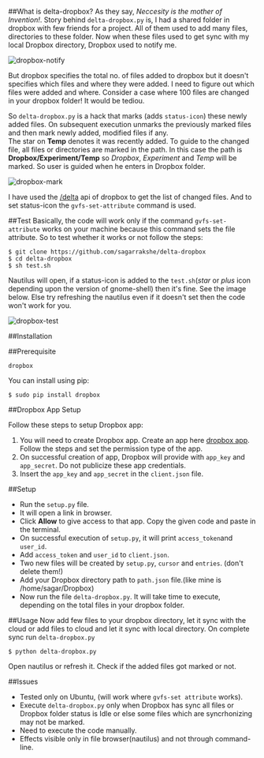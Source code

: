 ##What is delta-dropbox?
As they say, *Neccesity is the mother of Invention!*. Story behind `delta-dropbox.py` is, I had a shared folder in dropbox with few friends for a project. All of them  used to add many files, directories to these folder. Now when these files used to get sync with my local Dropbox directory, Dropbox used to notify me.

![dropbox-notify](https://raw.github.com/sagarrakshe/delta-dropbox/master/_assets/dropbox-notify.png)

But dropbox specifies the total no. of files added to dropbox but it doesn't specifies which files and where they were added. I need to figure out which files were added and where. Consider a case where 100 files are changed in your dropbox folder! It would be tediou.<br>

So `delta-dropbox.py` is a hack that marks (adds `status-icon`) these newly added files. On subsequent execution unmarks the previously marked files and then mark newly added, modified files if any. <br>
The star on **Temp** denotes it was recently added. To guide to the changed file, all files or directories are marked in the path. In this case the path is **Dropbox/Experiment/Temp** so *Dropbox*, *Experiment* and *Temp* will be marked. So user is guided when he enters in Dropbox folder. 

![dropbox-mark](https://raw.github.com/sagarrakshe/delta-dropbox/master/_assets/dropbox-mark.png)

I have used the [/delta](https://www.dropbox.com/static/developers/dropbox-python-sdk-1.6-docs/#dropbox.client.DropboxClient.delta) api of dropbox to get the list of changed files. And to set status-icon the `gvfs-set-attribute` command is used.

##Test
Basically, the code will work only if the command `gvfs-set-attribute` works on your machine because this command sets the file attribute. So to test whether it works or not follow the steps: 

    $ git clone https://github.com/sagarrakshe/delta-dropbox
    $ cd delta-dropbox
    $ sh test.sh

Nautilus will open, if a status-icon is added to the `test.sh`(*star* or *plus* icon depending upon the version of gnome-shell) then it's fine. See the image below. Else try refreshing the nautilus even if it doesn't set then the code won't work for you.

![dropbox-test](https://raw.github.com/sagarrakshe/delta-dropbox/master/_assets/dropbox-test.png)

##Installation

##Prerequisite

    dropbox
You can install using pip:

    $ sudo pip install dropbox

##Dropbox App Setup

Follow these steps to setup Dropbox app:

1. You will need to create Dropbox app. Create an app here [dropbox app](https://www.dropbox.com/developers/apps). Follow the steps and set the permission type of the app.
2. On successful creation of app, Dropbox will provide with `app_key` and `app_secret`. Do not publicize these app credentials.
3. Insert the `app_key` and `app_secret` in the `client.json` file.

##Setup

* Run the `setup.py` file. <br>
* It will open a link in browser. 
* Click **Allow** to give access to that app. Copy the given code and paste in the terminal.
* On successful execution of `setup.py`, it will print `access_token`and `user_id`.
* Add `access_token` and `user_id` to `client.json`.
* Two new files will be created by `setup.py`, `cursor` and `entries`. (don't delete them!)
* Add your Dropbox directory path to `path.json` file.(like mine is /home/sagar/Dropbox)
* Now run the file `delta-dropbox.py`. It will take time to execute, depending on the total files in your dropbox folder.

##Usage
Now add few files to your dropbox directory, let it sync with the cloud or add files to cloud and let it sync with local directory. On complete sync run `delta-dropbox.py`

    $ python delta-dropbox.py

Open nautilus or refresh it. Check if the added files got marked or not.

##Issues
* Tested only on Ubuntu, (will work where `gvfs-set attribute` works).
* Execute `delta-dropbox.py` only when Dropbox has sync all files or Dropbox folder status is Idle or else some files which are syncrhonizing may not be marked.
* Need to execute the code manually.
* Effects visible only in file browser(nautilus) and not through command-line.
